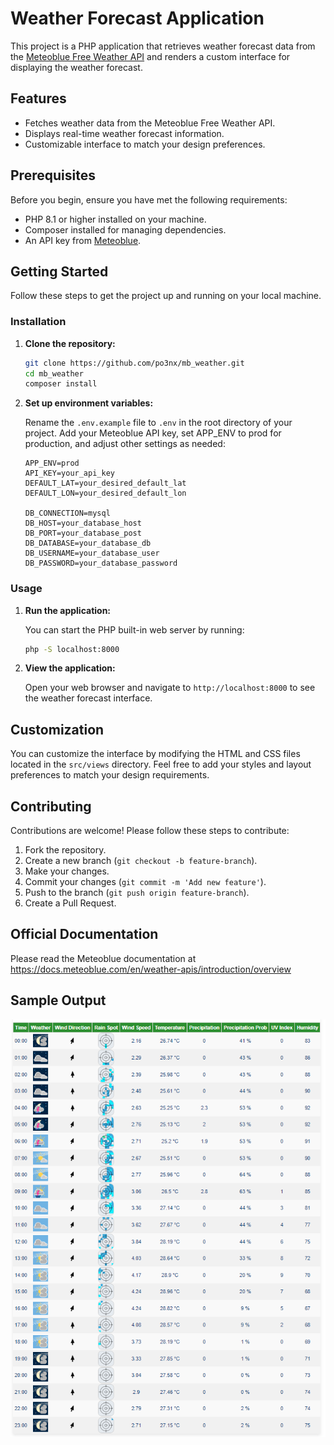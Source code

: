 # Weather Forecast Application

This project is a PHP application that retrieves weather forecast data from the [Meteoblue Free Weather API](https://www.meteoblue.com/en/weather-api/index/overview) and renders a custom interface for displaying the weather forecast.

## Features

- Fetches weather data from the Meteoblue Free Weather API.
- Displays real-time weather forecast information.
- Customizable interface to match your design preferences.

## Prerequisites

Before you begin, ensure you have met the following requirements:

- PHP 8.1 or higher installed on your machine.
- Composer installed for managing dependencies.
- An API key from [Meteoblue](https://www.meteoblue.com/en/weather-api/index/overview).

## Getting Started

Follow these steps to get the project up and running on your local machine.

### Installation

1. **Clone the repository:**

    ```sh
    git clone https://github.com/po3nx/mb_weather.git
    cd mb_weather
    composer install
    ```

2. **Set up environment variables:**

    Rename the `.env.example` file to `.env` in the root directory of your project. Add your Meteoblue API key, set APP_ENV to prod for production, and adjust other settings as needed:

    ```plaintext
    APP_ENV=prod
    API_KEY=your_api_key
    DEFAULT_LAT=your_desired_default_lat
    DEFAULT_LON=your_desired_default_lon

    DB_CONNECTION=mysql
    DB_HOST=your_database_host
    DB_PORT=your_database_post
    DB_DATABASE=your_database_db
    DB_USERNAME=your_database_user
    DB_PASSWORD=your_database_password

    ```

### Usage

1. **Run the application:**

    You can start the PHP built-in web server by running:

    ```sh
    php -S localhost:8000 
    ```

2. **View the application:**

    Open your web browser and navigate to `http://localhost:8000` to see the weather forecast interface.

## Customization

You can customize the interface by modifying the HTML and CSS files located in the `src/views` directory. Feel free to add your styles and layout preferences to match your design requirements.

## Contributing

Contributions are welcome! Please follow these steps to contribute:

1. Fork the repository.
2. Create a new branch (`git checkout -b feature-branch`).
3. Make your changes.
4. Commit your changes (`git commit -m 'Add new feature'`).
5. Push to the branch (`git push origin feature-branch`).
6. Create a Pull Request.

## Official Documentation
Please read the Meteoblue documentation at https://docs.meteoblue.com/en/weather-apis/introduction/overview

## Sample Output
![image description](images/forecast_output.png)